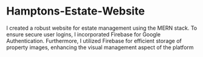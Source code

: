 # Hamptons-Estate-Website
I created a robust website for estate management using the MERN stack. To ensure secure user logins, I incorporated Firebase for Google Authentication. Furthermore, I utilized Firebase for efficient storage of property images, enhancing the visual management aspect of the platform
